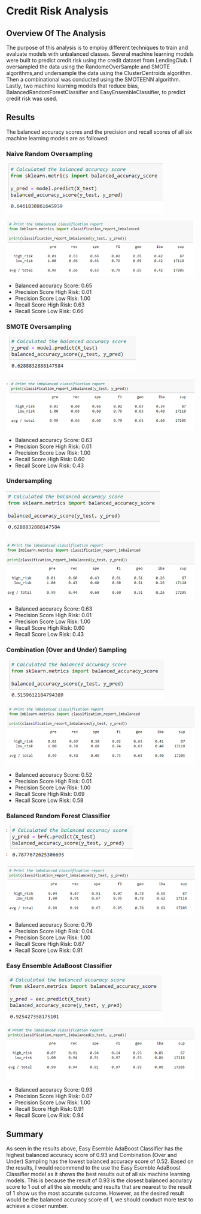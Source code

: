 # Credit Risk Analysis

## Overview Of The Analysis

The purpose of this analysis is to employ different techniques to train and evaluate models with unbalanced classes. Several machine learning models were built to predict credit risk using the credit dataset from LendingClub. I oversampled the data using the RandomeOverSample and SMOTE algorithms,and undersample the data using the ClusterCentroids algorithm. Then a combinational was conducted using the SMOTEENN algorithm. Lastly, two machine learning models that reduce bias, BalancedRandomForestClassifier and EasyEnsembleClassifier, to predict credit risk was used.


## Results

The balanced accuracy scores and the precision and recall scores of all six machine learning models are as followed:
 
### Naive Random Oversampling
 
 ![Naive Random Oversampling_balanced](https://github.com/nyoung246/Credit_Risk_Analysis/blob/main/Resources/Naive%20Random%20Oversampling_balanced.PNG)

 ![Naive Random Oversampling](https://github.com/nyoung246/Credit_Risk_Analysis/blob/main/Resources/Naive%20Random%20Oversampling.PNG)
 
* Balanced accuracy Score: 0.65
* Precision Score High Risk: 0.01
* Precision Score Low Risk: 1.00
* Recall Score High Risk: 0.63
* Recall Score Low Risk: 0.66
 
 
### SMOTE Oversampling
 
  ![SMOTE Oversampling_balanced](https://github.com/nyoung246/Credit_Risk_Analysis/blob/main/Resources/SMOTE%20Oversampling_balanced.PNG)

  ![SMOTE Oversampling](https://github.com/nyoung246/Credit_Risk_Analysis/blob/main/Resources/SMOTE%20Oversampling.PNG)
  
* Balanced accuracy Score: 0.63
* Precision Score High Risk: 0.01
* Precision Score Low Risk: 1.00
* Recall Score High Risk: 0.60
* Recall Score Low Risk: 0.43
 
 
### Undersampling
 
  ![Undersampling_balanced](https://github.com/nyoung246/Credit_Risk_Analysis/blob/main/Resources/Undersampling_balanced.PNG)

  ![Undersampling](https://github.com/nyoung246/Credit_Risk_Analysis/blob/main/Resources/Undersampling.PNG) 
  
* Balanced accuracy Score: 0.63
* Precision Score High Risk: 0.01
* Precision Score Low Risk: 1.00
* Recall Score High Risk: 0.60
* Recall Score Low Risk: 0.43 
 
 
### Combination (Over and Under) Sampling
 
  ![Combination (Over and Under) Sampling_balanced](https://github.com/nyoung246/Credit_Risk_Analysis/blob/main/Resources/Combination%20(Over%20and%20Under)%20Sampling_balanced.PNG) 
  
![Combination (Over and Under) Sampling](https://github.com/nyoung246/Credit_Risk_Analysis/blob/main/Resources/Combination%20(Over%20and%20Under)%20Sampling.PNG)


* Balanced accuracy Score: 0.52
* Precision Score High Risk: 0.01
* Precision Score Low Risk: 1.00
* Recall Score High Risk: 0.69
* Recall Score Low Risk: 0.58
 
 
### Balanced Random Forest Classifier
 
  ![Balanced Random Forest Classifier_balanced](https://github.com/nyoung246/Credit_Risk_Analysis/blob/main/Resources/Balanced%20Random%20Forest%20Classifier_balanced.PNG) 

  ![Balanced Random Forest Classifier](https://github.com/nyoung246/Credit_Risk_Analysis/blob/main/Resources/Balanced%20Random%20Forest%20Classifier.PNG)
  
* Balanced accuracy Score: 0.79 
* Precision Score High Risk: 0.04
* Precision Score Low Risk: 1.00
* Recall Score High Risk: 0.67
* Recall Score Low Risk: 0.91
 
 
### Easy Ensemble AdaBoost Classifier
 
  ![Easy Ensemble AdaBoost Classifier_balanced](https://github.com/nyoung246/Credit_Risk_Analysis/blob/main/Resources/Easy%20Ensemble%20AdaBoost%20Classifier_balanced.PNG)

  ![Easy Ensemble AdaBoost Classifier](https://github.com/nyoung246/Credit_Risk_Analysis/blob/main/Resources/Easy%20Ensemble%20AdaBoost%20Classifier.PNG)
  
* Balanced accuracy Score: 0.93
* Precision Score High Risk: 0.07
* Precision Score Low Risk: 1.00
* Recall Score High Risk: 0.91
* Recall Score Low Risk: 0.94
  
  
## Summary

As seen in the results above, Easy Esemble AdaBoost Classifier has the highest balanced accuracy score of 0.93 and Combination (Over and Under) Sampling has the lowest balanced accuracy score of 0.52. Based on the results, I would recommend to the use the Easy Esemble AdaBoost Classifier model as it shows the best results out of all six machine learning models. This is because the result of 0.93 is the closest balanced accuracy score to 1 out of all the six models; and results that are nearest to the result of 1 show us the most accurate outcome. However, as the desired result would be the balanced accuracy score of 1, we should conduct more test to achieve a closer number.
